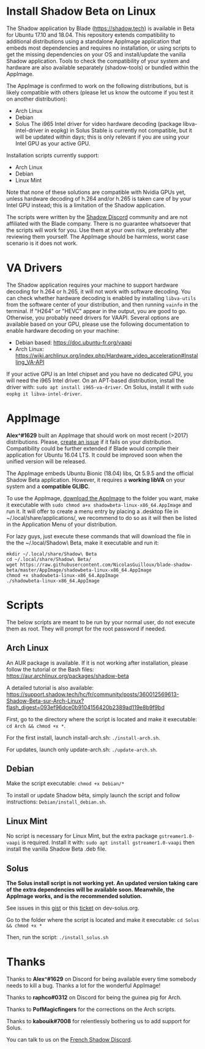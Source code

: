 # Install Shadow Beta on Linux

The Shadow application by Blade (https://shadow.tech) is available in Beta for Ubuntu 17.10 and 18.04. This repository extends compatibility to additional distributions using a standalone AppImage application that embeds most dependencies and requires no installation, or using scripts to get the missing dependencies on your OS and install/update the vanilla Shadow application. Tools to check the compatibility of your system and hardware are also available separately (shadow-tools) or bundled within the AppImage.

The AppImage is confirmed to work on the following distributions, but is likely compatible with others (please let us know the outcome if you test it on another distribution):
 - Arch Linux
 - Debian
 - Solus<sup>*</sup>
<sup>* The i965 Intel driver for video hardware decoding (package libva-intel-driver in eopkg) in Solus Stable is currently not compatible, but it will be updated within days; this is only relevant if you are using your Intel GPU as your active GPU.</sup>

 Installation scripts currently support:
- Arch Linux
- Debian
- Linux Mint

Note that none of these solutions are compatible with Nvidia GPUs yet, unless hardware decoding of h.264 and/or h.265 is taken care of by your Intel GPU instead; this is a limitation of the Shadow application.

The scripts were written by the [Shadow Discord](https://discord.gg/shadowtech) community and are not affiliated with the Blade company. There is no guarantee whatsoever that the scripts will work for you. Use them at your own risk, preferably after reviewing them yourself. The AppImage should be harmless, worst case scenario is it does not work.


# VA Drivers

The Shadow application requires your machine to support hardware decoding for h.264 or h.265, it will not work with software decoding. You can check whether hardware decoding is enabled by installing `libva-utils` from the software center of your distribution, and then running `vainfo` in the terminal. If "H264" or "HEVC" appear in the output, you are good to go. Otherwise, you probably need drivers for VAAPI. Several options are available based on your GPU, please use the following documentation to enable hardware decoding on your machine:

- Debian based: https://doc.ubuntu-fr.org/vaapi
- Arch Linux: https://wiki.archlinux.org/index.php/Hardware_video_acceleration#Installing_VA-API

If your active GPU is an Intel chipset and you have no dedicated GPU, you will need the i965 Intel driver. On an APT-based distribution, install the driver with: `sudo apt install i965-va-driver`. On Solus, install it with `sudo eopkg it libva-intel-driver`.


# AppImage

**Alex^#1629** built an AppImage that should work on most recent (>2017) distributions. Please, [create an issue](https://github.com/NicolasGuilloux/blade-shadow-beta/issues/new) if it fails on your distribution. Compatibility could be further extended if Blade would compile their application for Ubuntu 16.04 LTS. It could be improved soon when the unified version will be released.

The AppImage embeds Ubuntu Bionic (18.04) libs, Qt 5.9.5 and the official Shadow Beta application. However, it requires a **working libVA** on your system and a **compatible GLIBC**.

To use the AppImage, [download the AppImage](https://raw.githubusercontent.com/NicolasGuilloux/blade-shadow-beta/master/AppImage/shadowbeta-linux-x86_64.AppImage) to the folder you want, make it executable with `sudo chmod a+x shadowbeta-linux-x86_64.AppImage` and run it. It will offer to create a menu entry by placing a .desktop file in ~/.local/share/applications/, we recommend to do so as it will then be listed in the Application Menu of your distribution.

For lazy guys, just execute these commands that will download the file in the the ~/.local/Shadow\ Beta, make it executable and run it:

```
mkdir ~/.local/share/Shadow\ Beta
cd ~/.local/share/Shadow\ Beta/
wget https://raw.githubusercontent.com/NicolasGuilloux/blade-shadow-beta/master/AppImage/shadowbeta-linux-x86_64.AppImage
chmod +x shadowbeta-linux-x86_64.AppImage
./shadowbeta-linux-x86_64.AppImage
```

# Scripts

The below scripts are meant to be run by your normal user, do not execute them as root. They will prompt for the root password if needed.

## Arch Linux

An AUR package is available. If it is not working after installation, please follow the tutorial or the Bash files: https://aur.archlinux.org/packages/shadow-beta

A detailed tutorial is also available: https://support.shadow.tech/hc/fr/community/posts/360012569613-Shadow-Beta-sur-Arch-Linux?flash_digest=093ef96dce0b9104156420b2389ad119e8b9f9bd

First, go to the directory where the script is located and make it executable: `cd Arch && chmod +x *`.

For the first install, launch install-arch.sh: `./install-arch.sh`.

For updates, launch only update-arch.sh: `./update-arch.sh`.


## Debian

Make the script executable: `chmod +x Debian/*`

To install or update Shadow bêta, simply launch the script and follow instructions: `Debian/install_debian.sh`.


## Linux Mint

No script is necessary for Linux Mint, but the extra package `gstreamer1.0-vaapi` is required. Install it with: `sudo apt install gstreamer1.0-vaapi` then install the vanilla Shadow Beta .deb file.


## Solus

**The Solus install script is not working yet. An updated version taking care of the extra dependencies will be available soon. Meanwhile, the AppImage works, and is the recommended solution.**

See issues in this [gist](https://gist.github.com/Kabouik/f738c03f5dbb8a363870e4eddced3e54) or this [ticket](https://dev.solus-project.com/T6736) on dev-solus.org.

Go to the folder where the script is located and make it executable: `cd Solus && chmod +x *`

Then, run the script: `./install_solus.sh`


# Thanks

Thanks to **Alex^#1629** on Discord for being available every time somebody needs to kill a bug. Thanks a lot for the wonderful AppImage!

Thanks to **raphco#0312** on Discord for being the guinea pig for Arch.

Thanks to **PofMagicfingers** for the corrections on the Arch scripts.

Thanks to **kabouik#7008** for relentlessly bothering us to add support for Solus.

You can talk to us on the [French Shadow Discord](https://discord.gg/shadowtech).
